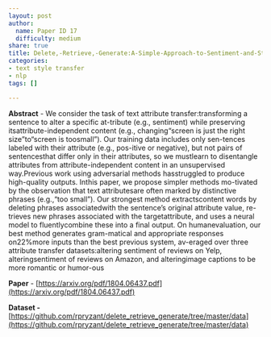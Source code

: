 ```yaml
---
layout: post
author:
  name: Paper ID 17
  difficulty: medium
share: true
title: Delete,-Retrieve,-Generate:A-Simple-Approach-to-Sentiment-and-Style-Transfer
categories:
- text style transfer
- nlp
tags: []

---
```

**Abstract** - We consider the task of text attribute transfer:transforming a sentence to alter a specific at-tribute (e.g., sentiment) while preserving itsattribute-independent content (e.g., changing“screen is just the right size”to“screen is toosmall”). Our training data includes only sen-tences labeled with their attribute (e.g., pos-itive or negative), but not pairs of sentencesthat differ only in their attributes, so we mustlearn to disentangle attributes from attribute-independent content in an unsupervised way.Previous work using adversarial methods hasstruggled to produce high-quality outputs. Inthis paper, we propose simpler methods mo-tivated by the observation that text attributesare often marked by distinctive phrases (e.g.,“too small”). Our strongest method extractscontent words by deleting phrases associatedwith the sentence’s original attribute value, re-trieves new phrases associated with the targetattribute, and uses a neural model to fluentlycombine these into a final output. On humanevaluation, our best method generates gram-matical and appropriate responses on22%more inputs than the best previous system, av-eraged over three attribute transfer datasets:altering sentiment of reviews on Yelp, alteringsentiment of reviews on Amazon, and alteringimage captions to be more romantic or humor-ous

**Paper** - [https://arxiv.org/pdf/1804.06437.pdf](https://arxiv.org/pdf/1804.06437.pdf)

**Dataset -** [https://github.com/rpryzant/delete_retrieve_generate/tree/master/data](https://github.com/rpryzant/delete_retrieve_generate/tree/master/data)
    